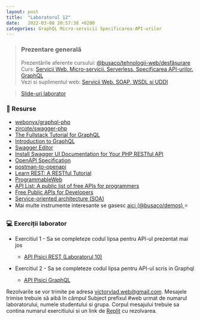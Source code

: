 ```yaml
---
layout: post
title:  "Laboratorul 12"
date:   2022-03-08 20:57:38 +0200
categories: GraphQL Micro-servicii Specificarea-API-urilor
---
```


> ### ️Prezentare generală
> Prezentările aferente cursului: <a href="https://profs.info.uaic.ro/~busaco/teach/courses/web/web-film.html" target="_blank">@busaco/tehnologii-web/desfășurare </a> \
> Curs: <a href="https://profs.info.uaic.ro/~busaco/teach/courses/web/presentations/web10ServiciiWeb-API-Microservicii-Serverless.pdf" target="_blank">Servicii Web. Micro-servicii. Serverless. Specificarea API-urilor. GraphQL</a> \
> Vezi si suplimentul web: <a href="https://profs.info.uaic.ro/~busaco/teach/courses/web/presentations/web-ServiciiWeb-SOA-SOAP-WSDL-UDDI.pdf"> Servicii Web. SOAP, WSDL şi UDDI </a>

<blockquote class="slides">
    <a href="https://docs.google.com/presentation/d/e/2PACX-1vTAMoFIeMPiizhqKDFkxtWypKSO-_K2fk4AUP8AzKCathNMdo6NmRF-D5VjX4l0rbOVMFjBVk8zB9u1/pub?start=false&loop=false&delayms=3000" class="slides-link">Slide-uri laborator</a>
</blockquote>

### 📖 Resurse
- <a href="https://webonyx.github.io/graphql-php/concepts">webonyx/graphql-php</a>
- <a href="https://github.com/zircote/swagger-php">zircote/swagger-php</a>
- <a href="https://www.howtographql.com">The Fullstack Tutorial for GraphQL</a>
- <a href="https://graphql.org/learn/">Introduction to GraphQL</a>
- <a href="https://editor.swagger.io/">Swagger Editor</a>
- <a href="https://www.youtube.com/watch?v=JnjlQBWvDAE">Install Swagger UI Documentation for Your PHP RESTful API</a>
- <a href="https://swagger.io/specification">OpenAPI Specification</a>
- <a href="https://joolfe.github.io/postman-to-openapi/">postman-to-openapi</a>
- <a href="https://www.restapitutorial.com/">Learn REST: A RESTful Tutorial</a>
- <a href="https://www.programmableweb.com/apis/directory">ProgrammableWeb</a>
- <a href="https://apilist.fun" target="_blank">API List: A public list of free APIs for programmers</a>
- <a href="https://rapidapi.com/collection/list-of-free-apis">Free Public APIs for Developers</a>
- <a href="https://www.ibm.com/docs/en/rbd/9.6?topic=overview-service-oriented-architecture-soa">Service-oriented architecture (SOA)</a>
- Mai multe instrumente interesante se gasesc   <a href="https://profs.info.uaic.ro/~busaco/teach/courses/web/demos/" target="_blank">aici (@busaco/demos) </a> ⭐

### 💻 Exerciții laborator
- <span>Exercitiul 1 - Sa se completeze codul lipsa pentru API-ul prezentat mai jos</span>
  - <a href="https://github.com/victorvlad19/web/raw/master/_posts/code/rest.zip" target="_blank">API Pisici REST (Laboratorul 10)</a>

- <span>Exercitiul 2 - Sa se completeze codul lipsa pentru API-ul scris in Graphql</span>
  - <a href="https://raw.githubusercontent.com/victorvlad19/web/master/_posts/code/12/graphql.php" target="_blank">API Pisici GraphQL </a>


Rezolvarile se vor trimite pe adresa <a href="mailto:victorvlad.web@gmail.com" target="_blank">victorvlad.web@gmail.com</a>. Mesajele trimise  trebuie să aibă în câmpul Subject prefixul #web urmat de numarul laboratorului, numele studentului si grupa.
Corpul mesajului trebuie sa contina numarul exercitiului si un link de <a href="https://replit.com" target="_blank">Replit</a> cu rezolvarea.